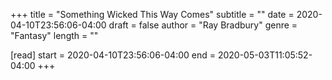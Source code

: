 +++
title = "Something Wicked This Way Comes"
subtitle = ""
date = 2020-04-10T23:56:06-04:00
draft = false
author = "Ray Bradbury"
genre = "Fantasy"
length = ""

[read]
  start = 2020-04-10T23:56:06-04:00
  end = 2020-05-03T11:05:52-04:00
+++
